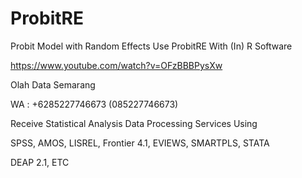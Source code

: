 # ProbitRE
Probit Model with Random Effects Use ProbitRE With (In) R Software

https://www.youtube.com/watch?v=OFzBBBPysXw

Olah Data Semarang

WA : +6285227746673 (085227746673)

Receive Statistical Analysis Data Processing Services Using

SPSS, AMOS, LISREL, Frontier 4.1, EVIEWS, SMARTPLS, STATA

DEAP 2.1, ETC

